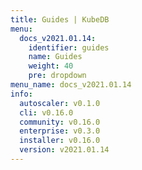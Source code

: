 ```yaml
---
title: Guides | KubeDB
menu:
  docs_v2021.01.14:
    identifier: guides
    name: Guides
    weight: 40
    pre: dropdown
menu_name: docs_v2021.01.14
info:
  autoscaler: v0.1.0
  cli: v0.16.0
  community: v0.16.0
  enterprise: v0.3.0
  installer: v0.16.0
  version: v2021.01.14
---
```


